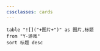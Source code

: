 ```yaml
---
cssclasses: cards
---
```


```dataview
table "![]("+图片+")" as 图片,标题
from "Y-游戏"
sort 标题 desc
```
   
